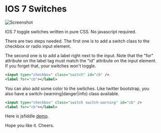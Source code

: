 IOS 7 Switches
=============

![Screenshot](https://raw.githubusercontent.com/tujamaica/ios7-switches/master/screenshot.png "Screenshot")

IOS 7 toggle switches written in pure CSS. No javascript required.

There are two steps needed. 
The first one is to add a switch class to the checkbox or radio input element.

The second one is to add a label right next to the input.
Note that the "for" attribute on the label tag must match the "id" attribute on the input element. If you forget that, your switches won't toggle.

```xml
<input type="checkbox" class="switch" id="cb" />
<label for="cb"></label>
```

You can also add some color to the switches. Like twitter bootstrap, you also have a switch-(warning|danger|info) class available.

```xml
<input type="checkbox" class="switch switch-warning" id="cb" />
<label for="cb"></label>
```

Here is jsfiddle [demo](http://jsfiddle.net/tujamaica/EjYfr/embedded/result/).

Hope you like it. Cheers.
